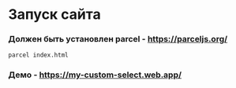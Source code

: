 # Запуск сайта

### Должен быть установлен parcel - https://parceljs.org/

```
parcel index.html
```

### Демо - https://my-custom-select.web.app/
